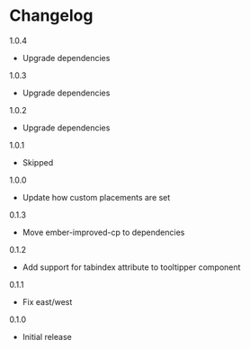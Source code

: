 # Changelog

1.0.4

* Upgrade dependencies

1.0.3

* Upgrade dependencies

1.0.2

* Upgrade dependencies

1.0.1

* Skipped

1.0.0

* Update how custom placements are set

0.1.3

* Move ember-improved-cp to dependencies

0.1.2

* Add support for tabindex attribute to tooltipper component

0.1.1

* Fix east/west

0.1.0

* Initial release
